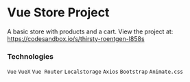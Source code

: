 # Vue Store Project
A basic store with products and a cart. View the project at: https://codesandbox.io/s/thirsty-roentgen-l858s

### Technologies
`Vue` `VueX` `Vue Router` `Localstorage` `Axios` `Bootstrap` `Animate.css`
